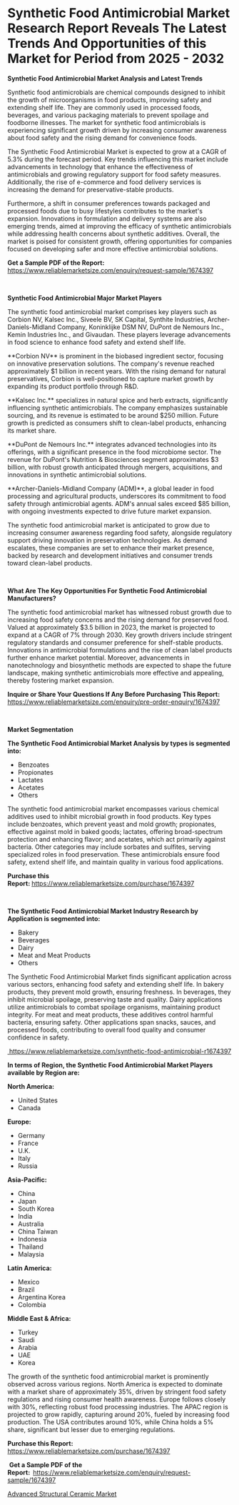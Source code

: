 <p><h1>Synthetic Food Antimicrobial Market Research Report Reveals The Latest Trends And Opportunities of this Market for Period from 2025 - 2032</h1></p><p><strong>Synthetic Food Antimicrobial Market Analysis and Latest Trends</strong></p>
<p><p>Synthetic food antimicrobials are chemical compounds designed to inhibit the growth of microorganisms in food products, improving safety and extending shelf life. They are commonly used in processed foods, beverages, and various packaging materials to prevent spoilage and foodborne illnesses. The market for synthetic food antimicrobials is experiencing significant growth driven by increasing consumer awareness about food safety and the rising demand for convenience foods.</p><p>The Synthetic Food Antimicrobial Market is expected to grow at a CAGR of 5.3% during the forecast period. Key trends influencing this market include advancements in technology that enhance the effectiveness of antimicrobials and growing regulatory support for food safety measures. Additionally, the rise of e-commerce and food delivery services is increasing the demand for preservative-stable products. </p><p>Furthermore, a shift in consumer preferences towards packaged and processed foods due to busy lifestyles contributes to the market's expansion. Innovations in formulation and delivery systems are also emerging trends, aimed at improving the efficacy of synthetic antimicrobials while addressing health concerns about synthetic additives. Overall, the market is poised for consistent growth, offering opportunities for companies focused on developing safer and more effective antimicrobial solutions.</p></p>
<p><strong>Get a Sample PDF of the Report:&nbsp;</strong> <a href="https://www.reliablemarketsize.com/enquiry/request-sample/1674397?utm_campaign=3574&utm_medium=2&utm_source=Github&utm_content=ia&utm_term=25032025&utm_id=synthetic-food-antimicrobial">https://www.reliablemarketsize.com/enquiry/request-sample/1674397</a></p>
<p>&nbsp;</p>
<p><strong>Synthetic Food Antimicrobial Major Market Players</strong></p>
<p><p>The synthetic food antimicrobial market comprises key players such as Corbion NV, Kalsec Inc., Siveele BV, SK Capital, Synthite Industries, Archer-Daniels-Midland Company, Koninklijke DSM NV, DuPont de Nemours Inc., Kemin Industries Inc., and Givaudan. These players leverage advancements in food science to enhance food safety and extend shelf life.</p><p>**Corbion NV** is prominent in the biobased ingredient sector, focusing on innovative preservation solutions. The company's revenue reached approximately $1 billion in recent years. With the rising demand for natural preservatives, Corbion is well-positioned to capture market growth by expanding its product portfolio through R&D.</p><p>**Kalsec Inc.** specializes in natural spice and herb extracts, significantly influencing synthetic antimicrobials. The company emphasizes sustainable sourcing, and its revenue is estimated to be around $250 million. Future growth is predicted as consumers shift to clean-label products, enhancing its market share.</p><p>**DuPont de Nemours Inc.** integrates advanced technologies into its offerings, with a significant presence in the food microbiome sector. The revenue for DuPont's Nutrition & Biosciences segment approximates $3 billion, with robust growth anticipated through mergers, acquisitions, and innovations in synthetic antimicrobial solutions.</p><p>**Archer-Daniels-Midland Company (ADM)**, a global leader in food processing and agricultural products, underscores its commitment to food safety through antimicrobial agents. ADM's annual sales exceed $85 billion, with ongoing investments expected to drive future market expansion.</p><p>The synthetic food antimicrobial market is anticipated to grow due to increasing consumer awareness regarding food safety, alongside regulatory support driving innovation in preservation technologies. As demand escalates, these companies are set to enhance their market presence, backed by research and development initiatives and consumer trends toward clean-label products.</p></p>
<p>&nbsp;</p>
<p><strong>What Are The Key Opportunities For Synthetic Food Antimicrobial Manufacturers?</strong></p>
<p><p>The synthetic food antimicrobial market has witnessed robust growth due to increasing food safety concerns and the rising demand for preserved food. Valued at approximately $3.5 billion in 2023, the market is projected to expand at a CAGR of 7% through 2030. Key growth drivers include stringent regulatory standards and consumer preference for shelf-stable products. Innovations in antimicrobial formulations and the rise of clean label products further enhance market potential. Moreover, advancements in nanotechnology and biosynthetic methods are expected to shape the future landscape, making synthetic antimicrobials more effective and appealing, thereby fostering market expansion.</p></p>
<p><strong>Inquire or Share Your Questions If Any Before Purchasing This Report:</strong> <a href="https://www.reliablemarketsize.com/enquiry/pre-order-enquiry/1674397?utm_campaign=3574&utm_medium=2&utm_source=Github&utm_content=ia&utm_term=25032025&utm_id=synthetic-food-antimicrobial">https://www.reliablemarketsize.com/enquiry/pre-order-enquiry/1674397</a></p>
<p>&nbsp;</p>
<p><strong>Market Segmentation</strong></p>
<p><strong>The Synthetic Food Antimicrobial Market Analysis by types is segmented into:</strong></p>
<p><ul><li>Benzoates</li><li>Propionates</li><li>Lactates</li><li>Acetates</li><li>Others</li></ul></p>
<p><p>The synthetic food antimicrobial market encompasses various chemical additives used to inhibit microbial growth in food products. Key types include benzoates, which prevent yeast and mold growth; propionates, effective against mold in baked goods; lactates, offering broad-spectrum protection and enhancing flavor; and acetates, which act primarily against bacteria. Other categories may include sorbates and sulfites, serving specialized roles in food preservation. These antimicrobials ensure food safety, extend shelf life, and maintain quality in various food applications.</p></p>
<p><strong>Purchase this Report:&nbsp;</strong><a href="https://www.reliablemarketsize.com/purchase/1674397?utm_campaign=3574&utm_medium=2&utm_source=Github&utm_content=ia&utm_term=25032025&utm_id=synthetic-food-antimicrobial">https://www.reliablemarketsize.com/purchase/1674397</a></p>
<p>&nbsp;</p>
<p><strong>The Synthetic Food Antimicrobial Market Industry Research by Application is segmented into:</strong></p>
<p><ul><li>Bakery</li><li>Beverages</li><li>Dairy</li><li>Meat and Meat Products</li><li>Others</li></ul></p>
<p><p>The Synthetic Food Antimicrobial Market finds significant application across various sectors, enhancing food safety and extending shelf life. In bakery products, they prevent mold growth, ensuring freshness. In beverages, they inhibit microbial spoilage, preserving taste and quality. Dairy applications utilize antimicrobials to combat spoilage organisms, maintaining product integrity. For meat and meat products, these additives control harmful bacteria, ensuring safety. Other applications span snacks, sauces, and processed foods, contributing to overall food quality and consumer confidence in safety.</p></p>
<p><a href="https://www.reliablemarketsize.com/synthetic-food-antimicrobial-r1674397?utm_campaign=3574&utm_medium=2&utm_source=Github&utm_content=ia&utm_term=25032025&utm_id=synthetic-food-antimicrobial">&nbsp;https://www.reliablemarketsize.com/synthetic-food-antimicrobial-r1674397</a></p>
<p><strong>In terms of Region, the Synthetic Food Antimicrobial Market Players available by Region are:</strong></p>
<p>
    <p> <strong> North America: </strong>
        <ul>
            <li>United States</li>
            <li>Canada</li>
        </ul>
        </p> 
    <p> <strong> Europe: </strong>
        <ul>
            <li>Germany</li>
            <li>France</li>
            <li>U.K.</li>
            <li>Italy</li>
            <li>Russia</li>
        </ul>
        </p> 
    <p> <strong> Asia-Pacific: </strong>
        <ul>
            <li>China</li>
            <li>Japan</li>
            <li>South Korea</li>
            <li>India</li>
            <li>Australia</li>
            <li>China Taiwan</li>
            <li>Indonesia</li>
            <li>Thailand</li>
            <li>Malaysia</li>
        </ul>
        </p> 
    <p> <strong> Latin America: </strong>
        <ul>
            <li>Mexico</li>
            <li>Brazil</li>
            <li>Argentina Korea</li>
            <li>Colombia</li>
        </ul>
        </p> 
    <p> <strong> Middle East & Africa: </strong>
        <ul>
            <li>Turkey</li>
            <li>Saudi</li>
            <li>Arabia</li>
            <li>UAE</li>
            <li>Korea</li>
        </ul>
    </p>
    </p>
<p><p>The growth of the synthetic food antimicrobial market is prominently observed across various regions. North America is expected to dominate with a market share of approximately 35%, driven by stringent food safety regulations and rising consumer health awareness. Europe follows closely with 30%, reflecting robust food processing industries. The APAC region is projected to grow rapidly, capturing around 20%, fueled by increasing food production. The USA contributes around 10%, while China holds a 5% share, significant but lesser due to emerging regulations.</p></p>
<p><strong>Purchase this Report: </strong><a href="https://www.reliablemarketsize.com/purchase/1674397?utm_campaign=3574&utm_medium=2&utm_source=Github&utm_content=ia&utm_term=25032025&utm_id=synthetic-food-antimicrobial">https://www.reliablemarketsize.com/purchase/1674397</a></p>
<p>&nbsp;<strong>Get a Sample PDF of the Report:&nbsp;&nbsp;</strong><a href="https://www.reliablemarketsize.com/enquiry/request-sample/1674397?utm_campaign=3574&utm_medium=2&utm_source=Github&utm_content=ia&utm_term=25032025&utm_id=synthetic-food-antimicrobial">https://www.reliablemarketsize.com/enquiry/request-sample/1674397</a></p>
<p><strong></strong></p>
<p><p><a href="https://github.com/cobinaydin13/Market-Research-Report-List-1/blob/main/advanced-structural-ceramic-market.md?utm_campaign=3574&utm_medium=2&utm_source=Github&utm_content=ia&utm_term=25032025&utm_id=synthetic-food-antimicrobial">Advanced Structural Ceramic Market</a></p></p>